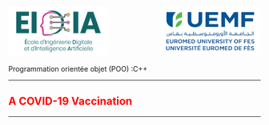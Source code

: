 
<!-- Logo -->
<p>
  <p align=left>
     <img src="eidiaeuro.png" width=200 height=100>
    <img src="euromed.png" width=200 height=100 align= right>
  </p>
 </p>
 
 
 Programmation orientée objet (POO) :C++
  
  * * *                       
 ## <span style="color:red">A COVID-19 Vaccination</span>  
 
 * * *
